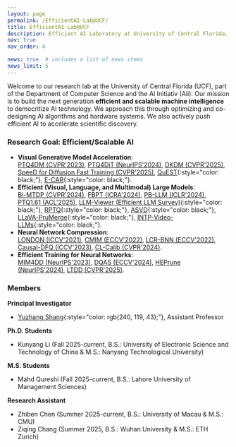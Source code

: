 ```yaml
---
layout: page
permalink: /EfficientAI-Lab@UCF/
title: EfficientAI-Lab@UCF
description: Efficient AI Laboratory at University of Central Florida.
nav: true
nav_order: 4

news: true  # includes a list of news items
news_limit: 5
---
```


Welcome to our research lab at the University of Central Florida (UCF), part of the Department of Computer Science and the AI Initiativ (Aii). Our mission is to build the next generation **efficient and scalable machine intelligence** to democritize AI technology. We approach this through optimizing and co-designing AI algorithms and hardware systems. We also actively push efficient AI to accelerate scientific discovery. 

### Research Goal: Efficient/Scalable AI

- **Visual Generative Model Acceleration**:    
[PTQ4DM (CVPR'2023)](https://arxiv.org/abs/2211.15736), [PTQ4DiT (NeurIPS'2024)](https://arxiv.org/abs/2405.16005), [DKDM (CVPR'2025)](https://arxiv.org/abs/2409.03550), [SpeeD for Diffusion Fast Training (CVPR'2025)](https://arxiv.org/pdf/2405.17403), [QuEST](https://arxiv.org/abs/2402.03666){:style="color: black;"}, [E-CAR](https://arxiv.org/pdf/2412.14170){:style="color: black;"}.
- **Efficient (Visual, Language, and Multimodal) Large Models**:    
[Bi-MTDP (CVPR'2024)](https://arxiv.org/abs/2405.14136), [FBPT (ICRA'2024)](https://arxiv.org/abs/2405.14136), [PB-LLM (ICLR'2024)](https://arxiv.org/pdf/2310.00034), [PTQ1.61 (ACL'2025)](https://arxiv.org/abs/2502.13179), [LLM-Viewer (Efficient LLM Survey)](https://arxiv.org/abs/2402.16363){:style="color: black;"}, [RPTQ](https://arxiv.org/abs/2304.01089){:style="color: black;"}, [ASVD](https://arxiv.org/abs/2312.05821){:style="color: black;"}, [LLaVA-PruMerge](https://arxiv.org/abs/2403.15388){:style="color: black;"}, [INTP-Video-LLMs](https://arxiv.org/abs/2409.12963){:style="color: black;"}.
- **Neural Network Compression**:    
[LONDON (ICCV'2021)](https://arxiv.org/abs/2108.12905), [CMIM (ECCV'2022)](https://arxiv.org/abs/2207.02970), [LCR-BNN (ECCV'2022)](https://arxiv.org/abs/2207.06540), [Causal-DFQ (ICCV'2023)](https://arxiv.org/abs/2309.136820), [CL-Calib (CVPR'2024)](https://openaccess.thecvf.com/content/CVPR2024/papers/Shang_Enhancing_Post-training_Quantization_Calibration_through_Contrastive_Learning_CVPR_2024_paper.pdf).
- **Efficient Training for Neural Networks**:    
[MIM4DD (NeurIPS'2023)](https://proceedings.neurips.cc/paper_files/paper/2023/hash/24d36eee157559e0d2549455fba28f6a-Abstract-Conference.html), [DQAS (ECCV'2024)](https://arxiv.org/abs/2407.07268), [HEPrune (NeurIPS'2024)](https://github.com/UCF-Lou-Lab-PET/Private-Data-Prune), [LTDD (CVPR'2025)](https://arxiv.org/abs/2408.14506).    
 

### Members    

**Principal Investigator**    
- [Yuzhang Shang](https://42shawn.github.io/){:style="color: rgb(240, 119, 43);"}, Assistant Professor

**Ph.D. Students**    
- Kunyang Li (Fall 2025-current, B.S.: University of Electronic Science and Technology of China & M.S.: Nanyang Technological University)

**M.S. Students**    
- Mahd Qureshi (Fall 2025-current, B.S.: Lahore University of Management Sciences)

**Research Assistant**    
- Zhiben Chen (Summer 2025-current, B.S.: University of Macau & M.S.: CMU)
- Ziqing Chang (Summer 2025, B.S.: Wuhan University & M.S.: ETH Zurich)

